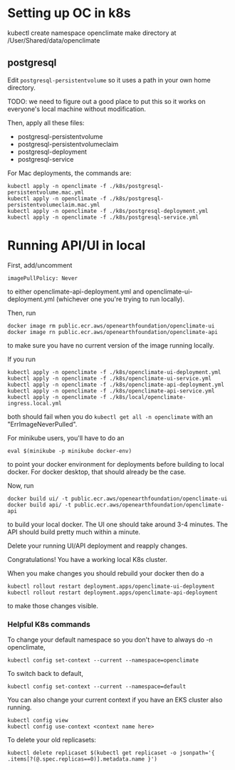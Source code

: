 # Setting up OC in k8s

kubectl create namespace openclimate
make directory at /User/Shared/data/openclimate

## postgresql

Edit `postgresql-persistentvolume` so it uses a path in your own home directory.

TODO: we need to figure out a good place to put this so it works on everyone's local machine without modification.

Then, apply all these files:

- postgresql-persistentvolume
- postgresql-persistentvolumeclaim
- postgresql-deployment
- postgresql-service

For Mac deployments, the commands are:

```
kubectl apply -n openclimate -f ./k8s/postgresql-persistentvolume.mac.yml
kubectl apply -n openclimate -f ./k8s/postgresql-persistentvolumeclaim.mac.yml
kubectl apply -n openclimate -f ./k8s/postgresql-deployment.yml
kubectl apply -n openclimate -f ./k8s/postgresql-service.yml
```

# Running API/UI in local

First, add/uncomment 
```
imagePullPolicy: Never
```

to either openclimate-api-deployment.yml and openclimate-ui-deployment.yml (whichever one you're trying to run locally).

Then, run 
```
docker image rm public.ecr.aws/openearthfoundation/openclimate-ui
docker image rn public.ecr.aws/openearthfoundation/openclimate-api
```

to make sure you have no current version of the image running locally.

If you run
```
kubectl apply -n openclimate -f ./k8s/openclimate-ui-deployment.yml
kubectl apply -n openclimate -f ./k8s/openclimate-ui-service.yml
kubectl apply -n openclimate -f ./k8s/openclimate-api-deployment.yml
kubectl apply -n openclimate -f ./k8s/openclimate-api-service.yml
kubectl apply -n openclimate -f ./k8s/local/openclimate-ingress.local.yml
```

both should fail when you do ```kubectl get all -n openclimate```  with an "ErrImageNeverPulled".

For minikube users, you'll have to do an 
```
eval $(minikube -p minikube docker-env)
```
to point your docker environment for deployments before building to local docker. For docker desktop, that should already be the case.

Now, run
```
docker build ui/ -t public.ecr.aws/openearthfoundation/openclimate-ui
docker build api/ -t public.ecr.aws/openearthfoundation/openclimate-api
```
to build your local docker. The UI one should take around 3-4 minutes. The API should build pretty much within a minute.

Delete your running UI/API deployment and reapply changes.

Congratulations! You have a working local K8s cluster.

When you make changes you should rebuild your docker then do a 

```
kubectl rollout restart deployment.apps/openclimate-ui-deployment
kubectl rollout restart deployment.apps/openclimate-api-deployment
```

to make those changes visible.

### Helpful K8s commands

To change your default namespace so you don't have to always do -n openclimate,

```
kubectl config set-context --current --namespace=openclimate
```

To switch back to default,

```
kubectl config set-context --current --namespace=default
```

You can also change your current context if you have an EKS cluster also running.

```
kubectl config view
kubectl config use-context <context name here>
```

To delete your old replicasets:
```
kubectl delete replicaset $(kubectl get replicaset -o jsonpath='{ .items[?(@.spec.replicas==0)].metadata.name }')
```

